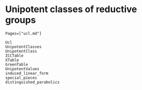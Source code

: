 # Unipotent classes of reductive groups
```@index
Pages=["ucl.md"]
```
```@docs
Ucl
UnipotentClasses
UnipotentClass
ICCTable
XTable
GreenTable
UnipotentValues
induced_linear_form
special_pieces
distinguished_parabolics
```
